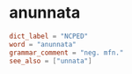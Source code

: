 # anunnata

``` toml
dict_label = "NCPED"
word = "anunnata"
grammar_comment = "neg. mfn."
see_also = ["unnata"]
```

